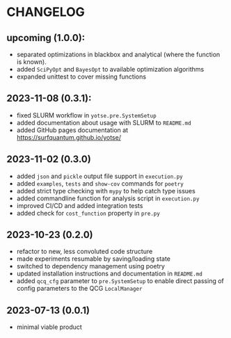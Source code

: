 CHANGELOG
=========

[//]: # (For more details refer to the [documentation]&#40;&#41;.)

upcoming (1.0.0):
---
* separated optimizations in blackbox and analytical (where the function is known).
* added `SciPyOpt` and `BayesOpt` to available optimization algorithms
* expanded unittest to cover missing functions

2023-11-08 (0.3.1):
---
* fixed SLURM workflow in `yotse.pre.SystemSetup`
* added documentation about usage with SLURM to `README.md`
* added GitHub pages documentation at https://surfquantum.github.io/yotse/


2023-11-02 (0.3.0)
---
* added `json` and `pickle` output file support in `execution.py`
* added `examples`, `tests` and `show-cov` commands for `poetry`
* added strict type checking with `mypy` to help catch type issues
* added commandline function for analysis script in `execution.py`
* improved CI/CD and added integration tests
* added check for `cost_function` property in `pre.py`


2023-10-23 (0.2.0)
---
* refactor to new, less convoluted code structure
* made experiments resumable by saving/loading state
* switched to dependency management using poetry
* updated installation instructions and documentation in `README.md`
* added `qcq_cfg` parameter to `pre.SystemSetup` to enable direct passing of config parameters to the QCG `LocalManager`


2023-07-13 (0.0.1)
---
* minimal viable product
